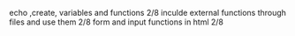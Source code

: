  echo ,create, variables and functions 2/8
inculde external functions through files and use them 2/8
form and input functions in html 2/8
